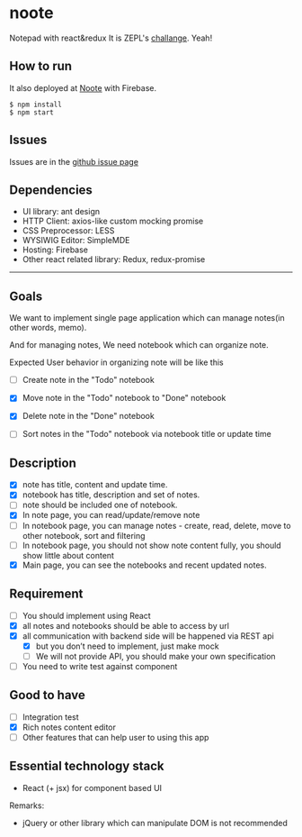 # noote
Notepad with react&redux
It is ZEPL's [challange](https://github.com/ZEPL/front-end-challenge/tree/master/notes-app). Yeah!

## How to run
It also deployed at [Noote](https://nootebook-zepl.firebaseapp.com/) with Firebase.
```
$ npm install
$ npm start
```

## Issues
Issues are in the [github issue page](https://github.com/milooy/noote/issues/)

## Dependencies
- UI library: ant design
- HTTP Client: axios-like custom mocking promise
- CSS Preprocessor: LESS
- WYSIWIG Editor: SimpleMDE
- Hosting: Firebase
- Other react related library: Redux, redux-promise

---

## Goals
We want to implement single page application which can manage notes(in other words, memo).

And for managing notes, We need notebook which can organize note.

Expected User behavior in organizing note will be like this

 - [ ] Create note in the "Todo" notebook
 - [x] Move note in the "Todo" notebook to "Done" notebook
 - [x] Delete note in the "Done" notebook
 - [ ] Sort notes in the "Todo" notebook via notebook title or update time


## Description
- [x] note has title, content and update time.
- [x] notebook has title, description and set of notes.
- [ ] note should be included one of notebook.
- [x] In note page, you can read/update/remove note
- [ ] In notebook page, you can manage notes - create, read, delete, move to other notebook, sort and filtering
- [ ] In notebook page, you should not show note content fully, you should show little about content
- [x] Main page, you can see the notebooks and recent updated notes.

## Requirement
- [ ] You should implement using React
- [x] all notes and notebooks should be able to access by url
- [x] all communication with backend side will be happened via REST api
    - [x] but you don’t need to implement, just make mock
    - [ ] We will not provide API, you should make your own specification
- [ ] You need to write test against component

## Good to have
- [ ] Integration test
- [x] Rich notes content editor
- [ ] Other features that can help user to using this app

## Essential technology stack
- React (+ jsx) for component based UI

Remarks:
+ jQuery or other library which can manipulate DOM is not recommended